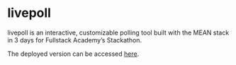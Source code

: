 # livepoll

livepoll is an interactive, customizable polling tool built with the MEAN stack in 3 days for Fullstack Academy’s Stackathon.

The deployed version can be accessed [here](http://shielded-stream-27779.herokuapp.com/). 

